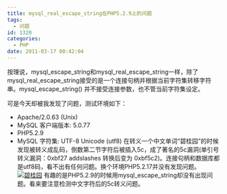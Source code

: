 ```yaml
---
title: mysql_real_escape_string在PHP5.2.9上的问题
tags:
  - 问题
id: 1320
categories:
  - PHP
date: 2011-03-17 00:42:04
---
```


按理说，mysql_escape_string和mysql_real_escape_string一样，除了mysql_real_escape_string接受的是一个连接句柄并根据当前字符集转移字符串。mysql_escape_string() 并不接受连接参数，也不管当前字符集设定。

可是今天却被我发现了问题，测试环境如下：
* Apache/2.0.63 (Unix)
* MySQL 客户端版本: 5.0.77
* PHP5.2.9
* MySQL 字符集:  UTF-8 Unicode (utf8)
在转义一个中文单词“碧桂园”的时候发现被转义成乱码，倒数第二节字符后被插入5c，成了著名的5c漏洞(单引号转义漏洞：0xbf27 addslashes 转换后变为 0xbf5c2)。连接句柄和数据库都是utf8码，看不出有任何问题。换个环境PHP5.2.17并没有发现问题。
[![碧桂园](http://www.zhaiduo.com/wp-content/uploads/2011/03/20110316235704.jpg "20110316235704")](http://www.zhaiduo.com/wp-content/uploads/2011/03/20110316235704.jpg)
有趣的是PHP5.2.9的时候用mysql_escape_string却没有出现问题。看来要注意检测中文字符后的5c转义问题。